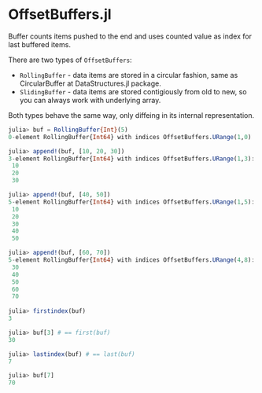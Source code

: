 # OffsetBuffers.jl

Buffer counts items pushed to the end and uses counted value as index for last buffered items.

There are two types of `OffsetBuffers`:
- `RollingBuffer` - data items are stored in a circular fashion, same as CircularBuffer at DataStructures.jl package.
- `SlidingBuffer` - data items are stored contigiously from old to new, so you can always work with underlying array.

Both types behave the same way, only diffeing in its internal representation.

```julia
julia> buf = RollingBuffer{Int}(5)
0-element RollingBuffer{Int64} with indices OffsetBuffers.URange(1,0)

julia> append!(buf, [10, 20, 30])
3-element RollingBuffer{Int64} with indices OffsetBuffers.URange(1,3):
 10
 20
 30

julia> append!(buf, [40, 50])
5-element RollingBuffer{Int64} with indices OffsetBuffers.URange(1,5):
 10
 20
 30
 40
 50

julia> append!(buf, [60, 70])
5-element RollingBuffer{Int64} with indices OffsetBuffers.URange(4,8):
 30
 40
 50
 60
 70
 
julia> firstindex(buf)
3

julia> buf[3] # == first(buf)
30

julia> lastindex(buf) # == last(buf)
7

julia> buf[7]
70

```
